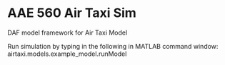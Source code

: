 # AAE 560 Air Taxi Sim
DAF model framework for Air Taxi Model

Run simulation by typing in the following in MATLAB command window:
airtaxi.models.example_model.runModel